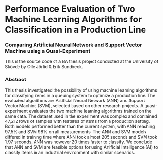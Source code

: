 # Performance Evaluation of Two Machine Learning Algorithms for Classification in a Production Line 
### Comparing Artificial Neural Network and Support Vector Machine using a Quasi-Experiment
This is the source code of a BA thesis project conducted at the University of Skövde by Olle Jörlid &amp; Erik Sundbeck.

### Abstract 
This thesis investigated the possibility of using machine learning algorithms for classifying items in a queuing system to optimize a production line. The evaluated algorithms are Artificial Neural Network (ANN) and Support Vector Machine (SVM), selected based on other research projects. A quasi-experiment evaluates the two machine learning algorithms trained on the same data. The dataset used in the experiment was complex and contained 47,212 rows of samples with features of items from a production setting. Both models performed better than the current system, with ANN reaching 97,5\% and SVM 98\% on all measurements. The ANN and SVM models differed in training time where ANN took almost 205 seconds and SVM took 1.97 seconds, ANN was however 20 times faster to classify. We conclude that ANN and SVM are feasible options for using Artificial Intelligence (AI) to classify items in an industrial environment with similar scenarios. 
